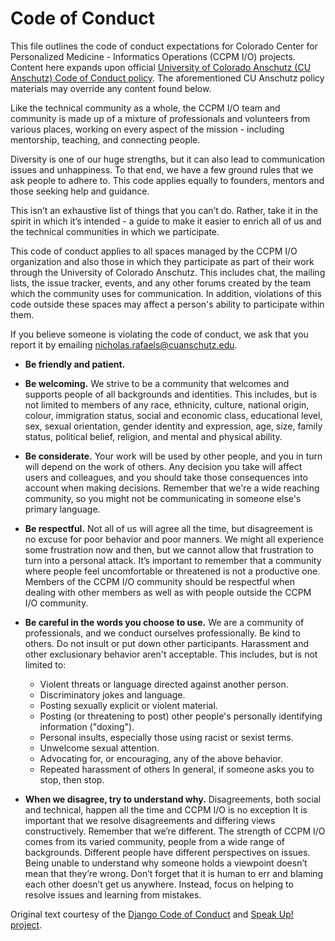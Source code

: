 # Code of Conduct

This file outlines the code of conduct expectations for Colorado Center for Personalized Medicine - Informatics Operations (CCPM I/O) projects.
Content here expands upon official [University of Colorado Anschutz (CU Anschutz) Code of Conduct policy](https://www.cu.edu/ope/aps/2027).
The aforementioned CU Anschutz policy materials may override any content found below.

Like the technical community as a whole, the CCPM I/O team and community is made up of a mixture of professionals and volunteers from various places, working on every aspect of the mission - including mentorship, teaching, and connecting people.

Diversity is one of our huge strengths, but it can also lead to communication issues and unhappiness.
To that end, we have a few ground rules that we ask people to adhere to.
This code applies equally to founders, mentors and those seeking help and guidance.

This isn’t an exhaustive list of things that you can’t do.
Rather, take it in the spirit in which it’s intended - a guide to make it easier to enrich all of us and the technical communities in which we participate.

This code of conduct applies to all spaces managed by the CCPM I/O organization and also those in which they participate as part of their work through the University of Colorado Anschutz.
This includes chat, the mailing lists, the issue tracker, events, and any other forums created by the team which the community uses for communication.
In addition, violations of this code outside these spaces may affect a person's ability to participate within them.

If you believe someone is violating the code of conduct, we ask that you report it by emailing [nicholas.rafaels@cuanschutz.edu](mailto:nicholas.rafaels@cuanschutz.edu).

- **Be friendly and patient.**

- **Be welcoming.** We strive to be a community that welcomes and supports people of all backgrounds and identities.
  This includes, but is not limited to members of any race, ethnicity, culture, national origin, colour, immigration status, social and economic class, educational level, sex, sexual orientation, gender identity and expression, age, size, family status, political belief, religion, and mental and physical ability.

- **Be considerate.** Your work will be used by other people, and you in turn will depend on the work of others.
  Any decision you take will affect users and colleagues, and you should take those consequences into account when making decisions.
  Remember that we're a wide reaching community, so you might not be communicating in someone else's primary language.

- **Be respectful.** Not all of us will agree all the time, but disagreement is no excuse for poor behavior and poor manners.
  We might all experience some frustration now and then, but we cannot allow that frustration to turn into a personal attack.
  It’s important to remember that a community where people feel uncomfortable or threatened is not a productive one.
  Members of the CCPM I/O community should be respectful when dealing with other members as well as with people outside the CCPM I/O community.

- **Be careful in the words you choose to use.** We are a community of professionals, and we conduct ourselves professionally.
  Be kind to others.
  Do not insult or put down other participants.
  Harassment and other exclusionary behavior aren't acceptable.
  This includes, but is not limited to:

  - Violent threats or language directed against another person.
  - Discriminatory jokes and language.
  - Posting sexually explicit or violent material.
  - Posting (or threatening to post) other people's personally identifying information ("doxing").
  - Personal insults, especially those using racist or sexist terms.
  - Unwelcome sexual attention.
  - Advocating for, or encouraging, any of the above behavior.
  - Repeated harassment of others
    In general, if someone asks you to stop, then stop.

- **When we disagree, try to understand why.** Disagreements, both social and technical, happen all the time and CCPM I/O is no exception
  It is important that we resolve disagreements and differing views constructively.
  Remember that we’re different.
  The strength of CCPM I/O comes from its varied community, people from a wide range of backgrounds.
  Different people have different perspectives on issues.
  Being unable to understand why someone holds a viewpoint doesn’t mean that they’re wrong.
  Don’t forget that it is human to err and blaming each other doesn’t get us anywhere.
  Instead, focus on helping to resolve issues and learning from mistakes.

Original text courtesy of the [Django Code of Conduct](https://www.djangoproject.com/conduct/) and [Speak Up! project](http://web.archive.org/web/20141109123859/http://speakup.io/coc.html).
